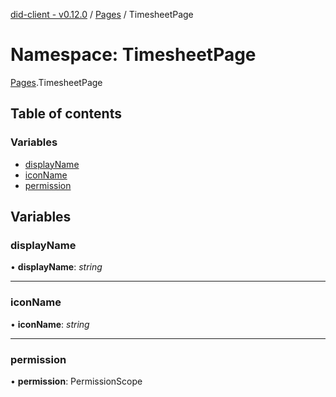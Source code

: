 [did-client - v0.12.0](../README.md) / [Pages](pages.md) / TimesheetPage

# Namespace: TimesheetPage

[Pages](pages.md).TimesheetPage

## Table of contents

### Variables

- [displayName](pages.timesheetpage.md#displayname)
- [iconName](pages.timesheetpage.md#iconname)
- [permission](pages.timesheetpage.md#permission)

## Variables

### displayName

• **displayName**: *string*

___

### iconName

• **iconName**: *string*

___

### permission

• **permission**: PermissionScope
